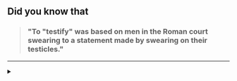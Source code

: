 ## Did you know that

<h3>
  <blockquote>
<!--START_SECTION:debris-->                                                                                                                                                                                                                                                                                                                                                                                  
"To "testify" was based on men in the Roman court swearing to a statement made by swearing on their testicles."
<!--END_SECTION:debris-->
  </blockquote>
</h3>

-----

<details>
  <summary></summary>

<img src="https://github-readme-stats.vercel.app/api?show_icons=true&hide=issues&username=ekickx"> <img src="https://github-readme-stats.vercel.app/api/top-langs/?layout=compact&username=ekickx">

</details>
